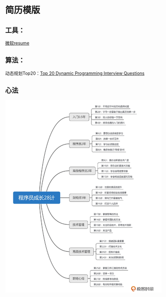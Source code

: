 # 简历模版

## 工具：
[微软resume](https://create.microsoft.com/en-us/templates/resumes)

## 算法：
动态规划Top20：[Top 20 Dynamic Programming Interview Questions](https://www.geeksforgeeks.org/top-20-dynamic-programming-interview-questions/)


## 心法
![Img](attachments/简历模版/a461415b08052543907d373b66252502_MD5.png)
